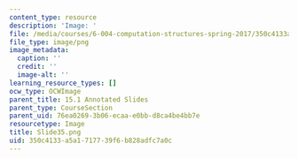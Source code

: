 ```yaml
---
content_type: resource
description: 'Image: '
file: /media/courses/6-004-computation-structures-spring-2017/350c4133a5a1717739f6b828adfc7a0c_Slide35.png
file_type: image/png
image_metadata:
  caption: ''
  credit: ''
  image-alt: ''
learning_resource_types: []
ocw_type: OCWImage
parent_title: 15.1 Annotated Slides
parent_type: CourseSection
parent_uid: 76ea0269-3b06-ecaa-e0bb-d8ca4be4bb7e
resourcetype: Image
title: Slide35.png
uid: 350c4133-a5a1-7177-39f6-b828adfc7a0c
---
```

